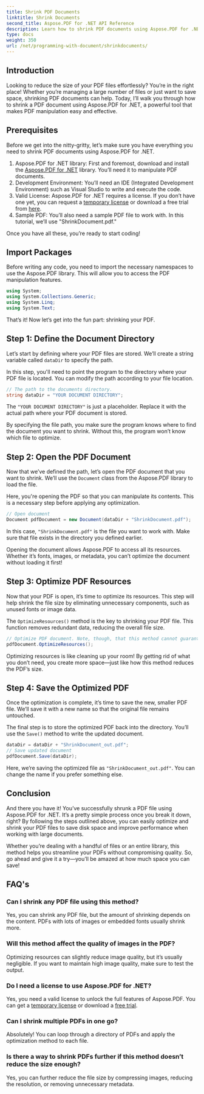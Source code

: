 ```yaml
---
title: Shrink PDF Documents
linktitle: Shrink Documents
second_title: Aspose.PDF for .NET API Reference
description: Learn how to shrink PDF documents using Aspose.PDF for .NET in this step-by-step guide. Optimize PDF resources and reduce file size without compromising quality.
type: docs
weight: 350
url: /net/programming-with-document/shrinkdocuments/
---
```

## Introduction

Looking to reduce the size of your PDF files effortlessly? You’re in the right place! Whether you’re managing a large number of files or just want to save space, shrinking PDF documents can help. Today, I’ll walk you through how to shrink a PDF document using Aspose.PDF for .NET, a powerful tool that makes PDF manipulation easy and effective.

## Prerequisites

Before we get into the nitty-gritty, let’s make sure you have everything you need to shrink PDF documents using Aspose.PDF for .NET.

1. Aspose.PDF for .NET library: First and foremost, download and install the [Aspose.PDF for .NET](https://releases.aspose.com/pdf/net/) library. You’ll need it to manipulate PDF documents.
2. Development Environment: You’ll need an IDE (Integrated Development Environment) such as Visual Studio to write and execute the code.
3. Valid License: Aspose.PDF for .NET requires a license. If you don’t have one yet, you can request a [temporary license](https://purchase.aspose.com/temporary-license/) or download a free trial from [here](https://releases.aspose.com/).
4. Sample PDF: You’ll also need a sample PDF file to work with. In this tutorial, we’ll use "ShrinkDocument.pdf."

Once you have all these, you’re ready to start coding!


## Import Packages

Before writing any code, you need to import the necessary namespaces to use the Aspose.PDF library. This will allow you to access the PDF manipulation features.

```csharp
using System;
using System.Collections.Generic;
using System.Linq;
using System.Text;
```

That’s it! Now let’s get into the fun part: shrinking your PDF.

## Step 1: Define the Document Directory

Let’s start by defining where your PDF files are stored. We’ll create a string variable called `dataDir` to specify the path.

In this step, you'll need to point the program to the directory where your PDF file is located. You can modify the path according to your file location.

```csharp
// The path to the documents directory.
string dataDir = "YOUR DOCUMENT DIRECTORY";
```

The `"YOUR DOCUMENT DIRECTORY"` is just a placeholder. Replace it with the actual path where your PDF document is stored.

By specifying the file path, you make sure the program knows where to find the document you want to shrink. Without this, the program won’t know which file to optimize.


## Step 2: Open the PDF Document

Now that we’ve defined the path, let’s open the PDF document that you want to shrink. We’ll use the `Document` class from the Aspose.PDF library to load the file.

Here, you're opening the PDF so that you can manipulate its contents. This is a necessary step before applying any optimization.

```csharp
// Open document
Document pdfDocument = new Document(dataDir + "ShrinkDocument.pdf");
```

In this case, `"ShrinkDocument.pdf"` is the file you want to work with. Make sure that file exists in the directory you defined earlier.

Opening the document allows Aspose.PDF to access all its resources. Whether it’s fonts, images, or metadata, you can’t optimize the document without loading it first!

## Step 3: Optimize PDF Resources

Now that your PDF is open, it’s time to optimize its resources. This step will help shrink the file size by eliminating unnecessary components, such as unused fonts or image data.

The `OptimizeResources()` method is the key to shrinking your PDF file. This function removes redundant data, reducing the overall file size.

```csharp
// Optimize PDF document. Note, though, that this method cannot guarantee document shrinking
pdfDocument.OptimizeResources();
```

Optimizing resources is like cleaning up your room! By getting rid of what you don’t need, you create more space—just like how this method reduces the PDF’s size.

## Step 4: Save the Optimized PDF

Once the optimization is complete, it’s time to save the new, smaller PDF file. We’ll save it with a new name so that the original file remains untouched.

The final step is to store the optimized PDF back into the directory. You’ll use the `Save()` method to write the updated document.

```csharp
dataDir = dataDir + "ShrinkDocument_out.pdf";
// Save updated document
pdfDocument.Save(dataDir);
```

Here, we’re saving the optimized file as `"ShrinkDocument_out.pdf"`. You can change the name if you prefer something else.

## Conclusion

And there you have it! You’ve successfully shrunk a PDF file using Aspose.PDF for .NET. It’s a pretty simple process once you break it down, right? By following the steps outlined above, you can easily optimize and shrink your PDF files to save disk space and improve performance when working with large documents.

Whether you’re dealing with a handful of files or an entire library, this method helps you streamline your PDFs without compromising quality. So, go ahead and give it a try—you’ll be amazed at how much space you can save!

## FAQ's

### Can I shrink any PDF file using this method?
Yes, you can shrink any PDF file, but the amount of shrinking depends on the content. PDFs with lots of images or embedded fonts usually shrink more.

### Will this method affect the quality of images in the PDF?
Optimizing resources can slightly reduce image quality, but it’s usually negligible. If you want to maintain high image quality, make sure to test the output.

### Do I need a license to use Aspose.PDF for .NET?
Yes, you need a valid license to unlock the full features of Aspose.PDF. You can get a [temporary license](https://purchase.aspose.com/temporary-license/) or download a [free trial](https://releases.aspose.com/).

### Can I shrink multiple PDFs in one go?
Absolutely! You can loop through a directory of PDFs and apply the optimization method to each file.

### Is there a way to shrink PDFs further if this method doesn’t reduce the size enough?
Yes, you can further reduce the file size by compressing images, reducing the resolution, or removing unnecessary metadata.

